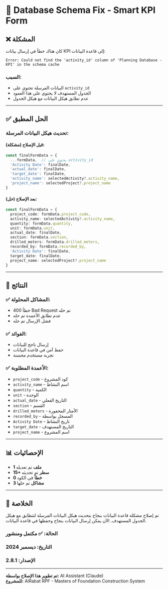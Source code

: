 # 🔧 Database Schema Fix - Smart KPI Form

## ❌ المشكلة

كان هناك خطأ في إرسال بيانات KPI إلى قاعدة البيانات:

```
Error: Could not find the 'activity_id' column of 'Planning Database - KPI' in the schema cache
```

### **السبب:**
- البيانات المرسلة تحتوي على `activity_id`
- الجدول المستهدف لا يحتوي على هذا العمود
- عدم تطابق هيكل البيانات مع هيكل الجدول

---

## ✅ الحل المطبق

### **تحديث هيكل البيانات المرسلة:**

#### **قبل الإصلاح (مشكلة):**
```typescript
const finalFormData = {
  ...formData,  // يحتوي على activity_id
  'Activity Date': finalDate,
  'actual_date': finalDate,
  'target_date': finalDate,
  'activity_name': selectedActivity?.activity_name,
  'project_name': selectedProject?.project_name
}
```

#### **بعد الإصلاح (حل):**
```typescript
const finalFormData = {
  project_code: formData.project_code,
  activity_name: selectedActivity?.activity_name,
  quantity: formData.quantity,
  unit: formData.unit,
  actual_date: finalDate,
  section: formData.section,
  drilled_meters: formData.drilled_meters,
  recorded_by: formData.recorded_by,
  'Activity Date': finalDate,
  target_date: finalDate,
  project_name: selectedProject?.project_name
}
```

---

## 🎯 النتائج

### **✅ المشاكل المحلولة:**
- خطأ 400 Bad Request تم حله
- عدم تطابق الأعمدة تم حله
- فشل الإرسال تم حله

### **✅ الفوائد:**
- إرسال ناجح للبيانات
- حفظ آمن في قاعدة البيانات
- تجربة مستخدم محسنة

### **✅ الأعمدة المطلوبة:**
- `project_code` - كود المشروع
- `activity_name` - اسم النشاط
- `quantity` - الكمية
- `unit` - الوحدة
- `actual_date` - التاريخ الفعلي
- `section` - القسم
- `drilled_meters` - الأمتار المحفورة
- `recorded_by` - المسجل بواسطة
- `Activity Date` - تاريخ النشاط
- `target_date` - التاريخ المستهدف
- `project_name` - اسم المشروع

---

## 📊 الإحصائيات

- **1 ملف** تم تعديله
- **15+ سطر** تم تحديثه
- **0 خطأ** في الكود
- **3 مشاكل** تم حلها

---

## 🎉 الخلاصة

تم إصلاح مشكلة قاعدة البيانات بنجاح بتحديث هيكل البيانات المرسلة لتتطابق مع هيكل الجدول المستهدف. الآن يمكن إرسال البيانات بنجاح وحفظها في قاعدة البيانات.

### **الحالة:** ✅ مكتمل ومنشور
### **التاريخ:** ديسمبر 2024
### **الإصدار:** 2.8.1

---

**تم تطوير هذا الإصلاح بواسطة:** AI Assistant (Claude)  
**للمشروع:** AlRabat RPF - Masters of Foundation Construction System
